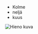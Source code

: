 - Kolme
- neljä
- kuus


![Hieno kuva](https://www.kodinkuvalehti.fi/s3fs-public/user_media/1361827522_original_Koira.jpg "This is some image...")
